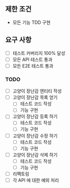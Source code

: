 ## 제한 조건
- 모든 기능 TDD 구현

## 요구 사항
- [ ] 테스트 커버리지 100% 달성 
- [ ] 모든 API 테스트 통과
- [ ] 모든 E2E 테스트 통과

### TODO  
- [ ] 고양이 장난감 엔티티 작성
- [ ] 고양이 장난감 목록 얻기
  - [ ] 테스트 코드 작성
  - [ ] 기능 구현
- [ ] 고양이 장난감 등록 하기
  - [ ] 테스트 코드 작성
  - [ ] 기능 구현
- [ ] 고양이 장난감 수정 하기
  - [ ] 테스트 코드 작성
  - [ ] 기능 구현
- [ ] 고양이 장난감 삭제 하기
  - [ ] 테스트 코드 작성
  - [ ] 기능 구현

- [ ] 리팩토링
- [ ] 각 API 에 대한 예외 처리
